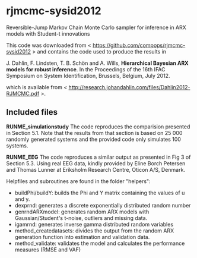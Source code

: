 rjmcmc-sysid2012
===========

Reversible-Jump Markov Chain Monte Carlo sampler for inference in ARX models with Student-t innovations

This code was downloaded from < https://github.com/compops/rjmcmc-sysid2012 > and contains the code used to produce the results in 

J. Dahlin, F. Lindsten, T. B. Schön and A. Wills, **Hierarchical Bayesian ARX models for robust inference**. In the Proceedings of the 16th IFAC Symposium on System Identification, Brussels, Belgium, July 2012.

which is available from < http://research.johandahlin.com/files/Dahlin2012-RJMCMC.pdf >.

Included files
--------------

**RUNME_simulationstudy**
The code reproduces the comparision presented in Section 5.1. Note that the
results from that section is based on 25 000 randomly generated systems and 
the provided code only simulates 100 systems. 

**RUNME_EEG**
The code reproduces a similar output as presented in Fig 3 of Section 5.3.
Using real EEG data, kindly provided by Eline Borch Petersen and Thomas Lunner
at Eriksholm Research Centre, Oticon A/S, Denmark.

Helpfiles and subroutines are found in the folder "helpers":
- buildPhi/buildY:       builds the Phi and Y matrix containing the values of u and y.
- dexprnd:               generates a discrete exponentially distributed random number
- genrndARXmodel:        generates random ARX models with Gaussian/Student's t-noise, outliers and missing data. 
- igamrnd:               generates inverse gamma distributed random variables
- method_createdatasets: divides the output from the random ARX generation function into estimation and validation data.
- method_validate:       validates the model and calculates the performance measures (RMSE and VAF)
